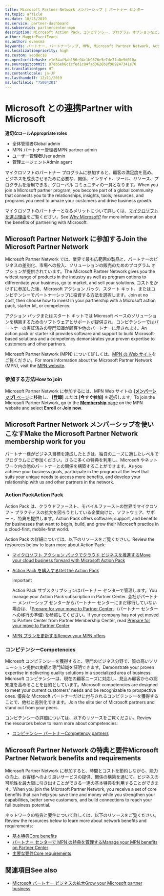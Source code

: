 ```yaml
---
title: Microsoft Partner Network メンバーシップ | パートナー センター
ms.topic: article
ms.date: 10/25/2019
ms.service: partner-dashboard
ms.subservice: partnercenter-mpn
description: Microsoft Action Pack、コンピテンシー、プログラム オプションなど、ビジネスを差別化し、市場に投入し、ソリューションを販売するための、Microsoft とのパートナーシップの利点について説明します。
author: MaggiePucciEvans
ms.author: evansma
keywords: パートナー, パートナーシップ, MPN, Microsoft Partner Network, Action Pack, MAPS, Action Pack のサブスクリプション, 特典, MPN 特典, メンバーシップ, Silver コンピテンシー, Gold コンピテンシー
ms.localizationpriority: high
ms.custom: seodec18
ms.openlocfilehash: e1d54af9ab156c94c1b9376e5e7de71a0e9d010a
ms.sourcegitcommit: 07eb5eb6c1cfed1c84fad3626b8f989247341e70
ms.translationtype: HT
ms.contentlocale: ja-JP
ms.lasthandoff: 12/11/2019
ms.locfileid: "75004201"
---
```

# <a name="partner-with-microsoft"></a><span data-ttu-id="d2778-104">Microsoft との連携</span><span class="sxs-lookup"><span data-stu-id="d2778-104">Partner with Microsoft</span></span>

<span data-ttu-id="d2778-105">**適切なロール**</span><span class="sxs-lookup"><span data-stu-id="d2778-105">**Appropriate roles**</span></span>
-   <span data-ttu-id="d2778-106">全体管理者</span><span class="sxs-lookup"><span data-stu-id="d2778-106">Global admin</span></span>
-   <span data-ttu-id="d2778-107">MPN パートナー管理者</span><span class="sxs-lookup"><span data-stu-id="d2778-107">MPN partner admin</span></span>
-   <span data-ttu-id="d2778-108">ユーザー管理者</span><span class="sxs-lookup"><span data-stu-id="d2778-108">User admin</span></span>
-   <span data-ttu-id="d2778-109">管理エージェント</span><span class="sxs-lookup"><span data-stu-id="d2778-109">Admin agent</span></span>

<span data-ttu-id="d2778-110">マイクロソフトのパートナー プログラムに参加すると、顧客の満足度を高め、ビジネスを成長させるために必要な、関係、インサイト、ツール、リソース、プログラムを活用できる、グローバル コミュニティの一員となります。</span><span class="sxs-lookup"><span data-stu-id="d2778-110">When you join a Microsoft partner program, you become part of a global community that connects you to the relationships, insights, tools, resources, and programs you need to amaze your customers and drive business growth.</span></span>

<span data-ttu-id="d2778-111">マイクロソフトのパートナーとなるメリットについて詳しくは、[マイクロソフトを選ぶ理由](https://partner.microsoft.com/business-opportunities/why-microsoft)をご覧ください。</span><span class="sxs-lookup"><span data-stu-id="d2778-111">See [Why Microsoft?](https://partner.microsoft.com/business-opportunities/why-microsoft) for more information about the benefits of partnering with Microsoft.</span></span> 

## <a name="join-the-microsoft-partner-network"></a><span data-ttu-id="d2778-112">Microsoft Partner Network に参加する</span><span class="sxs-lookup"><span data-stu-id="d2778-112">Join the Microsoft Partner Network</span></span>

<!-- 12/5/18 The content below was copied and pasted directly from the Membership page of the MPN site (https://partner.microsoft.com/membership)-->

<span data-ttu-id="d2778-113">Microsoft Partner Network では、業界で最も広範囲の製品と、パートナーのビジネスの差別化、市場への投入、ソリューションの販売のためのプログラム オプションが提供されています。</span><span class="sxs-lookup"><span data-stu-id="d2778-113">The Microsoft Partner Network gives you the widest range of products in the industry as well as program options to differentiate your business, go to market, and sell your solutions.</span></span> <span data-ttu-id="d2778-114">コストをかけずに参加した後、Microsoft アクション パック、スタート キット、またはコンピテンシーでパートナーシップに投資する方法を選択します。</span><span class="sxs-lookup"><span data-stu-id="d2778-114">Join at no cost, then choose how to invest in your partnership with a Microsoft action pack, starter kit, or competency.</span></span>

<span data-ttu-id="d2778-115">アクション パックまたはスタート キットでは Microsoft ベースのソリューションを構築するためのソフトウェアとサポートが提供され、コンピテンシーではパートナーの実証済みの専門知識が顧客や他のパートナーに示されます。</span><span class="sxs-lookup"><span data-stu-id="d2778-115">An action pack or starter kit provides software and support to build Microsoft-based solutions and a competency demonstrates your proven expertise to customers and other partners.</span></span>

<span data-ttu-id="d2778-116">Microsoft Partner Network (MPN) について詳しくは、[MPN の Web サイト](https://partner.microsoft.com/commercial)をご覧ください。</span><span class="sxs-lookup"><span data-stu-id="d2778-116">For more information about the Microsoft Partner Network (MPN), visit the [MPN website](https://partner.microsoft.com/commercial).</span></span>

### <a name="how-to-join"></a><span data-ttu-id="d2778-117">参加する方法</span><span class="sxs-lookup"><span data-stu-id="d2778-117">How to join</span></span>

<span data-ttu-id="d2778-118">Microsoft Partner Network に参加するには、MPN Web サイトの [ **[メンバーシップ]** ページ](https://partner.microsoft.com/membership)に移動し、 **[登録]** または **[今すぐ参加]** を選択します。</span><span class="sxs-lookup"><span data-stu-id="d2778-118">To join the Microsoft Partner Network, go to the [**Membership** page](https://partner.microsoft.com/membership) on the MPN website and select **Enroll** or **Join now**.</span></span>

## <a name="make-the-microsoft-partner-network-membership-work-for-you"></a><span data-ttu-id="d2778-119">Microsoft Partner Network メンバーシップを使いこなす</span><span class="sxs-lookup"><span data-stu-id="d2778-119">Make the Microsoft Partner Network membership work for you</span></span>

<!-- 10/25/2019 The content below content from the Membership pages of the MPN site (https://partner.microsoft.com/membership) and additional updated content.-->

<span data-ttu-id="d2778-120">パートナー様がビジネス目標を達成したときは、独自のニーズに適したレベルでプログラムにご参加ください。さらに多くの特典を利用し、Microsoft やネットワーク内の他のパートナーとの関係を構築することができます。</span><span class="sxs-lookup"><span data-stu-id="d2778-120">As you achieve your business goals, participate in the program at the level that suits your unique needs to access more benefits, and develop your relationship with us and other partners in the network.</span></span>

### <a name="action-pack"></a><span data-ttu-id="d2778-121">Action Pack</span><span class="sxs-lookup"><span data-stu-id="d2778-121">Action Pack</span></span>

<span data-ttu-id="d2778-122">Action Pack は、クラウドファースト、モバイルファーストの世界でマイクロソフト プラクティスの拡大を図ろうとしている企業向けに、ソフトウェア、サポート、特典を提供します。</span><span class="sxs-lookup"><span data-stu-id="d2778-122">Action Pack offers software, support, and benefits for businesses that want to begin, build, and grow their Microsoft practice in a cloud-first, mobile-first world.</span></span> 

<span data-ttu-id="d2778-123">Action Pack の詳細については、以下のリソースをご覧ください。</span><span class="sxs-lookup"><span data-stu-id="d2778-123">Review the resources below to learn more about Action Pack:</span></span>

- [<span data-ttu-id="d2778-124">マイクロソフト アクション パックでクラウド ビジネスを推進する</span><span class="sxs-lookup"><span data-stu-id="d2778-124">Move your cloud business forward with Microsoft Action Pack</span></span>](https://partner.microsoft.com/membership/action-pack)

- [<span data-ttu-id="d2778-125">Action Pack を購入する</span><span class="sxs-lookup"><span data-stu-id="d2778-125">Get the Action Pack</span></span>](mpn-get-action-pack.md)
  
    >[!IMPORTANT]
    ><span data-ttu-id="d2778-126">Action Pack サブスクリプションはパートナー センターで管理します。</span><span class="sxs-lookup"><span data-stu-id="d2778-126">You manage your Action Pack subscription in Partner Center.</span></span> <span data-ttu-id="d2778-127">会社がパートナー メンバーシップ センターからパートナー センターにまだ移行していない場合は、「[Prepare for your move to Partner Center](prepare-pmc-pc-migration.md)」(パートナー センターへの移行の準備) を参照してください。</span><span class="sxs-lookup"><span data-stu-id="d2778-127">If your company has not yet moved to Partner Center from Partner Membership Center, read [Prepare for your move to Partner Center](prepare-pmc-pc-migration.md)</span></span>  

- [<span data-ttu-id="d2778-128">MPN プランを更新する</span><span class="sxs-lookup"><span data-stu-id="d2778-128">Renew your MPN offers</span></span>](renew-mpn-offers.md)

### <a name="competencies"></a><span data-ttu-id="d2778-129">コンピテンシー</span><span class="sxs-lookup"><span data-stu-id="d2778-129">Competencies</span></span>

<span data-ttu-id="d2778-130">Microsoft コンピテンシーを獲得すると、専門のビジネス分野で、質の高いソリューション提供の実績と専門知識を証明できます。</span><span class="sxs-lookup"><span data-stu-id="d2778-130">Demonstrate your proven expertise in delivering quality solutions in a specialized area of business.</span></span> <span data-ttu-id="d2778-131">Microsoft コンピテンシーは、現在の顧客ニーズに対応し、見込み顧客からの認知度を高めることを目的としています。</span><span class="sxs-lookup"><span data-stu-id="d2778-131">Microsoft competencies are designed to meet your current customers' needs and be recognizable to prospective ones.</span></span> <span data-ttu-id="d2778-132">優良な Microsoft パートナーだけに付与されるコンピテンシーを獲得することで、他社と差別化できます。</span><span class="sxs-lookup"><span data-stu-id="d2778-132">Join the elite tier of Microsoft partners and stand out from your peers.</span></span>

<span data-ttu-id="d2778-133">コンピテンシーの詳細については、以下のリソースをご覧ください。</span><span class="sxs-lookup"><span data-stu-id="d2778-133">Review the resources below to learn more about competencies:</span></span>

- [<span data-ttu-id="d2778-134">コンピテンシー パートナー</span><span class="sxs-lookup"><span data-stu-id="d2778-134">Competency partners</span></span>](https://partner.microsoft.com/membership/competencies)

## <a name="microsoft-partner-network-benefits-and-requirements"></a><span data-ttu-id="d2778-135">Microsoft Partner Network の特典と要件</span><span class="sxs-lookup"><span data-stu-id="d2778-135">Microsoft Partner Network benefits and requirements</span></span>

<span data-ttu-id="d2778-136">Microsoft Partner Network に参加すると、時間とコストを節約しながら、能力の向上、お客様へのより良いサービスの提供、関係の構築を通じて、ビジネスの可能性を最大限に引き出すことができる一連の基本特典を利用することができます。</span><span class="sxs-lookup"><span data-stu-id="d2778-136">When you join the Microsoft Partner Network, you receive a set of core benefits that can help you save time and money while you strengthen your capabilities, better serve customers, and build connections to reach your full business potential.</span></span>

<span data-ttu-id="d2778-137">ネットワークの特典と要件について詳しくは、以下のリソースをご覧ください。</span><span class="sxs-lookup"><span data-stu-id="d2778-137">Review the resources below to learn more about network benefits and requirements:</span></span>

- [<span data-ttu-id="d2778-138">基本特典</span><span class="sxs-lookup"><span data-stu-id="d2778-138">Core benefits</span></span>](https://partner.microsoft.com/membership/core-benefits#simple-tab-content-1)
- [<span data-ttu-id="d2778-139">パートナー センターで MPN の特典を管理する</span><span class="sxs-lookup"><span data-stu-id="d2778-139">Manage your MPN benefits on Partner Center</span></span>](manage-your-partner-network-benefits.md)
- [<span data-ttu-id="d2778-140">主要な要件</span><span class="sxs-lookup"><span data-stu-id="d2778-140">Core requirements</span></span>](https://partner.microsoft.com/membership/core-benefits#simple-tab-content-2)

## <a name="see-also"></a><span data-ttu-id="d2778-141">関連項目</span><span class="sxs-lookup"><span data-stu-id="d2778-141">See also</span></span>
- [<span data-ttu-id="d2778-142">Microsoft パートナー ビジネスの拡大</span><span class="sxs-lookup"><span data-stu-id="d2778-142">Grow your Microsoft partner business</span></span>](grow-your-business.md)
